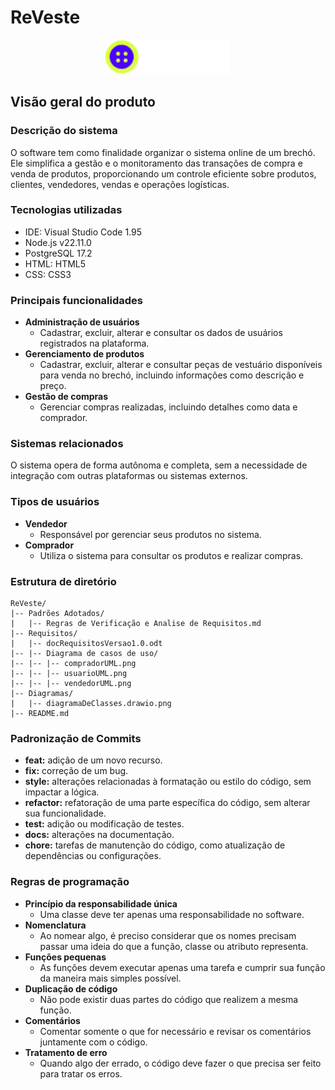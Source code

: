 # ReVeste

<p align="center">
  <img src="view/Imagens/revestelogo.png" alt="Logo do ReVeste" width="200">
</p>

## Visão geral do produto
### Descrição do sistema
O software tem como finalidade organizar o sistema online de um brechó. Ele simplifica a gestão e o monitoramento das transações de compra e venda de produtos, proporcionando um controle eficiente sobre produtos, clientes, vendedores, vendas e operações logísticas.

### Tecnologias utilizadas
- IDE: Visual Studio Code 1.95
- Node.js v22.11.0
- PostgreSQL 17.2
- HTML: HTML5
- CSS: CSS3

### Principais funcionalidades
- **Administração de usuários**
    - Cadastrar, excluir, alterar e consultar os dados de usuários registrados na plataforma.
- **Gerenciamento de produtos**
    - Cadastrar, excluir, alterar e consultar peças de vestuário disponíveis para venda no brechó, incluindo informações como descrição e preço.
- **Gestão de compras** 
    - Gerenciar compras realizadas, incluindo detalhes como data e comprador.

### Sistemas relacionados
O sistema opera de forma autônoma e completa, sem a necessidade de integração com outras plataformas ou sistemas externos.

### Tipos de usuários
- **Vendedor**
    - Responsável por gerenciar seus produtos no sistema.
- **Comprador**
    - Utiliza o sistema para consultar os produtos e realizar compras.

### Estrutura de diretório
```
ReVeste/
|-- Padrões Adotados/
|   |-- Regras de Verificação e Analise de Requisitos.md
|-- Requisitos/
|   |-- docRequisitosVersao1.0.odt
|-- |-- Diagrama de casos de uso/
|-- |-- |-- compradorUML.png
|-- |-- |-- usuarioUML.png
|-- |-- |-- vendedorUML.png
|-- Diagramas/
|   |-- diagramaDeClasses.drawio.png
|-- README.md
```
### Padronização de Commits

- **feat:** adição de um novo recurso.
- **fix:** correção de um bug.
- **style:** alterações relacionadas à formatação ou estilo do código, sem impactar a lógica.
- **refactor:** refatoração de uma parte específica do código, sem alterar sua funcionalidade.
- **test:** adição ou modificação de testes.
- **docs:** alterações na documentação.
- **chore:** tarefas de manutenção do código, como atualização de dependências ou configurações.

### Regras de programação

- **Princípio da responsabilidade única** 
    - Uma classe deve ter apenas uma responsabilidade no software.
- **Nomenclatura**
    - Ao nomear algo, é preciso considerar que os nomes precisam passar uma ideia do que a função, classe ou atributo representa.
- **Funções pequenas**
    -  As funções devem executar apenas uma tarefa e cumprir sua função da maneira mais simples possível.
- **Duplicação de código**
    - Não pode existir duas partes do código que realizem a mesma função.
- **Comentários**
    - Comentar somente o que for necessário e revisar os comentários juntamente com o código.
- **Tratamento de erro**
    - Quando algo der errado, o código deve fazer o que precisa ser feito para tratar os erros.


